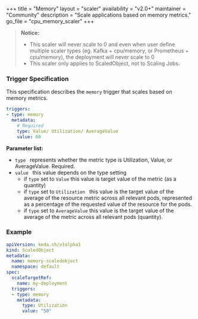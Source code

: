+++
title = "Memory"
layout = "scaler"
availability = "v2.0+"
maintainer = "Community"
description = "Scale applications based on memory metrics."
go_file = "cpu_memory_scaler"
+++
> **Notice:** 
> - This scaler will never scale to 0 and even when user define multiple scaler types (eg. Kafka + cpu/memory, or Prometheus + cpu/memory), the deployment will never scale to 0
> - This scaler only applies to ScaledObject, not to Scaling Jobs.
### Trigger Specification

This specification describes the `memory` trigger that scales based on memory metrics.

```yaml
triggers:
- type: memory
  metadata:
    # Required
    type: Value/ Utilization/ AverageValue
    value: 60
```

**Parameter list:**

- `type ` represents whether the metric type is Utilization, Value, or AverageValue. Required.
- `value ` this value depends on the type setting
	- if `type` set to `Value` this value is target value of the metric (as a quantity)
	- if `type` set to `Utilization ` this value is the target value of the average of the resource metric across all relevant pods, represented as a percentage of the requested value of the resource for the pods.
	- if `type` set to `AverageValue` this value is the target value of the average of the metric across all relevant pods (quantity).

### Example

```yaml
apiVersion: keda.sh/v1alpha1
kind: ScaledObject
metadata:
  name: memory-scaledobject
  namespace: default
spec:
  scaleTargetRef:
    name: my-deployment
  triggers:
  - type: memory
    metadata:
      type: Utilization
      value: "50"
```
